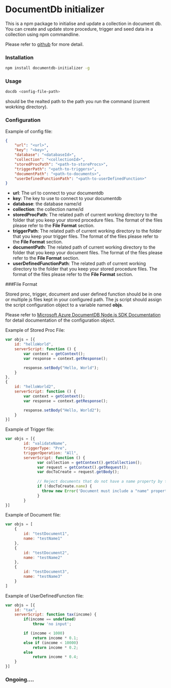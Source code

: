 # DocumentDb initializer

This is a npm package to initialise and update a collection in document db. You can create and update store procedure, trigger and seed data in a collection using npm commandline. 

Please refer to [github](https://github.com/BaronChen/documentdb-initilizer) for more detail.


### Installation
```sh
npm install documentdb-initializer -g
```

### Usage

```sh
docdb <config-file-path>
```
<config-file-path> should be the realted path to the path you run the command (current wokrking directory).

### Configuration

Example of config file:
```json
{
    "url": "<url>",
    "key": "<key>",
    "database": "<databaseId>",
    "collection": "<collectionId>",
    "storedProcPath": "<path-to-storeProcs>",
    "triggerPath": "<path-to-triggers>",
    "documentPath": "<path-to-documents>",
    "userDefinedFunctionPath": "<path-to-userDefinedFunction>"
}
```
* **url**: The url to connect to your documentdb
* **key**: The key to use to connect to your documentdb
* **database**: the database name/id
* **collection**: the collection name/id
* **storedProcPath**: The related path of current working directory to the folder that you keep your stored procedure files. The format of the files please refer to the **File Format** section.
* **triggerPath**: The related path of current working directory to the folder that you keep your trigger files. The format of the files please refer to the **File Format** section.
* **documentPath**: The related path of current working directory to the folder that you keep your document files. The format of the files please refer to the **File Format** section.
* **userDefinedFunctionPath**: The related path of current working directory to the folder that you keep your stored procedure files. The format of the files please refer to the **File Format** section.

###File Format

Stored proc, trigger, document and user defined function should be in one or multiple js files kept in your configured path. The js script should assign the script configuration object to a variable named **objs**.  

Please refer to  [Microsoft Azure DocumentDB Node.js SDK Documentation](http://azure.github.io/azure-documentdb-node/DocumentClient.html) for detail documentation of the configuration object.

Example of Stored Proc File:
```javascript
var objs = [{
    id: "helloWorld",
    serverScript: function () {
        var context = getContext();
        var response = context.getResponse();

        response.setBody("Hello, World");
    }
},
{
    id: "helloWorld2",
    serverScript: function () {
        var context = getContext();
        var response = context.getResponse();

        response.setBody("Hello, World2");
    }
}]
```

Example of Trigger file:
```javascript
var objs = [{
        id: "validateName",
        triggerType: "Pre",
        triggerOperation: "All",
        serverScript: function () {
              var collection = getContext().getCollection();
              var request = getContext().getRequest();
              var docToCreate = request.getBody();
            
              // Reject documents that do not have a name property by throwing an exception.
              if (!docToCreate.name) {
                throw new Error('Document must include a "name" property.');
              }
        }
}]
```

Example of Document file:
```javascript
var objs = [
    {
        id: "testDocument1",
        name: "testName1"
    },
    {
        id: "testDocument2",
        name: "testName2"
    },
    {
        id: "testDocument3",
        name: "testName3"
    }
]
```

Example of UserDefinedFunction file:
```javascript
var objs = [{
    id: "tax",
    serverScript: function tax(income) {
        if(income == undefined) 
            throw 'no input';

        if (income < 1000) 
            return income * 0.1;
        else if (income < 10000) 
            return income * 0.2;
        else
            return income * 0.4;
    }
}]
```


### Ongoing....

